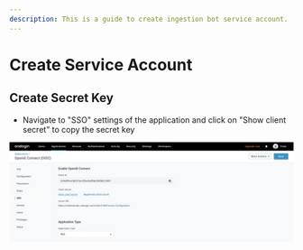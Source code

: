 ```yaml
---
description: This is a guide to create ingestion bot service account.
---
```


# Create Service Account

## Create Secret Key

* Navigate to "SSO" settings of the application and click on "Show client secret" to copy the secret key

![](<../../../.gitbook/assets/Screen Shot 2022-07-22 at 4.28.18 PM.png>)
